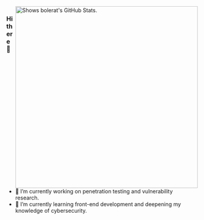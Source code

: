<img alt="Shows bolerat's GitHub Stats." align="right" width="480px" src="https://github-stats.liuli.lol/api?username=Bolerat&theme=react-dark&show_icons=true&include_all_commits=true&count_private=true">

### Hi there 👋

 - 🔭 I’m currently working on penetration testing and vulnerability research.
 - 🌱 I’m currently learning front-end development and deepening my knowledge of cybersecurity.
